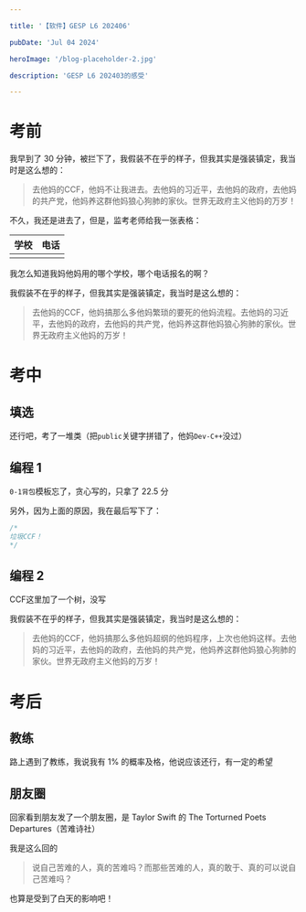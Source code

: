 ```yaml
---

title: '【软件】GESP L6 202406'

pubDate: 'Jul 04 2024'

heroImage: '/blog-placeholder-2.jpg'

description: 'GESP L6 202403的感受'

---
```


# 考前

我早到了 $30$ 分钟，被拦下了，我假装不在乎的样子，但我其实是强装镇定，我当时是这么想的：

> 去他妈的CCF，他妈不让我进去。去他妈的习近平，去他妈的政府，去他妈的共产党，他妈养这群他妈狼心狗肺的家伙。世界无政府主义他妈的万岁！

不久，我还是进去了，但是，监考老师给我一张表格：

| 学校  | 电话  |
| --- | --- |
|     |     |

我怎么知道我妈他妈用的哪个学校，哪个电话报名的啊？

我假装不在乎的样子，但我其实是强装镇定，我当时是这么想的：

> 去他妈的CCF，他妈搞那么多他妈繁琐的要死的他妈流程。去他妈的习近平，去他妈的政府，去他妈的共产党，他妈养这群他妈狼心狗肺的家伙。世界无政府主义他妈的万岁！

# 考中

## 填选

还行吧，考了一堆类（把`public`关键字拼错了，他妈`Dev-C++`没过）

## 编程 1

`0-1背包`模板忘了，贪心写的，只拿了 $22.5$ 分

另外，因为上面的原因，我在最后写下了：

```cpp
/*
垃圾CCF！
*/
```

## 编程 2

CCF这里加了一个树，没写

我假装不在乎的样子，但我其实是强装镇定，我当时是这么想的：

> 去他妈的CCF，他妈搞那么多他妈超纲的他妈程序，上次也他妈这样。去他妈的习近平，去他妈的政府，去他妈的共产党，他妈养这群他妈狼心狗肺的家伙。世界无政府主义他妈的万岁！

# 考后

## 教练

路上遇到了教练，我说我有 $1\%$ 的概率及格，他说应该还行，有一定的希望

## 朋友圈

回家看到朋友发了一个朋友圈，是 Taylor Swift 的 The Torturned Poets Departures（苦难诗社）

我是这么回的

> 说自己苦难的人，真的苦难吗？而那些苦难的人，真的敢于、真的可以说自己苦难吗？

也算是受到了白天的影响吧！


